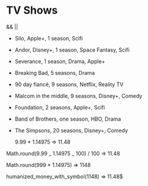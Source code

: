 # TV Shows

&& ||

- Silo, Apple+, 1 season, Scifi
- Andor, Disney+, 1 season, Space Fantasy, Scifi
- Severance, 1 season, Drama, Apple+
- Breaking Bad, 5 seasons, Drama
- 90 day fiancé, 9 seasons, Netflix, Reality TV
- Malcom in the middle, 9 seasons, Disney+, Comedy
- Foundation, 2 seasons, Apple+, Scifi
- Band of Brothers, one season, HBO, Drama
- The Simpsons, 20 seasons, Disney+, Comedy

  9.99 \* 1.14975 => 11.48

Math.round(9.99 _ 1.14975 _ 100) / 100 => 11.48

Math.round(999 \* 1.14975) => 1148

humanized_money_with_symbol(1148) => 11.48$
